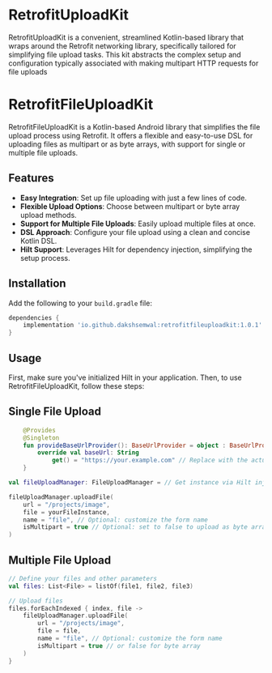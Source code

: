 # RetrofitUploadKit
RetrofitUploadKit is a convenient, streamlined Kotlin-based library that wraps around the Retrofit networking library, specifically tailored for simplifying file upload tasks. This kit abstracts the complex setup and configuration typically associated with making multipart HTTP requests for file uploads

# RetrofitFileUploadKit

RetrofitFileUploadKit is a Kotlin-based Android library that simplifies the file upload process using Retrofit. It offers a flexible and easy-to-use DSL for uploading files as multipart or as byte arrays, with support for single or multiple file uploads.

## Features

- **Easy Integration**: Set up file uploading with just a few lines of code.
- **Flexible Upload Options**: Choose between multipart or byte array upload methods.
- **Support for Multiple File Uploads**: Easily upload multiple files at once.
- **DSL Approach**: Configure your file upload using a clean and concise Kotlin DSL.
- **Hilt Support**: Leverages Hilt for dependency injection, simplifying the setup process.

## Installation

Add the following to your `build.gradle` file:

```groovy
dependencies {
    implementation 'io.github.dakshsemwal:retrofitfileuploadkit:1.0.1'
}
```
## Usage
First, make sure you've initialized Hilt in your application. Then, to use RetrofitFileUploadKit, follow these steps:

## Single File Upload

```kotlin
    @Provides
    @Singleton
    fun provideBaseUrlProvider(): BaseUrlProvider = object : BaseUrlProvider {
        override val baseUrl: String
            get() = "https://your.example.com" // Replace with the actual base URL
    }
```

```kotlin
val fileUploadManager: FileUploadManager = // Get instance via Hilt injection

fileUploadManager.uploadFile(
    url = "/projects/image",
    file = yourFileInstance,
    name = "file", // Optional: customize the form name
    isMultipart = true // Optional: set to false to upload as byte array
)
```
## Multiple File Upload
```kotlin
// Define your files and other parameters
val files: List<File> = listOf(file1, file2, file3)

// Upload files
files.forEachIndexed { index, file ->
    fileUploadManager.uploadFile(
        url = "/projects/image",
        file = file,
        name = "file", // Optional: customize the form name
        isMultipart = true // or false for byte array
    )
}
```




